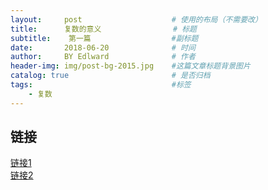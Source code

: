 ```yaml
---
layout:     post                    # 使用的布局（不需要改）
title:      复数的意义                # 标题 
subtitle:    第一篇                  #副标题
date:       2018-06-20              # 时间
author:     BY Edlward              # 作者
header-img: img/post-bg-2015.jpg    #这篇文章标题背景图片
catalog: true                       # 是否归档
tags:                               #标签
    - 复数
---
```


## 链接
[链接1](http://www.ruanyifeng.com/blog/2012/09/imaginary_number.html)  
[链接2](https://betterexplained.com/articles/a-visual-intuitive-guide-to-imaginary-numbers/)
